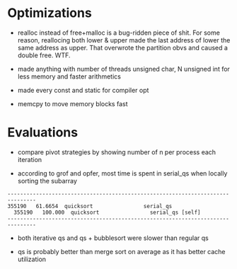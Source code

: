# Optimizations

- realloc instead of free+malloc is a bug-ridden piece of shit. For some reason, reallocing both lower & upper made the last address of lower the same address as upper. That overwrote the partition obvs and caused a double free. WTF.

- made anything with number of threads unsigned char, N unsigned int for less memory and faster arithmetics

- made every const and static for compiler opt  

- memcpy to move memory blocks fast

# Evaluations

- compare pivot strategies by showing number of n per process each iteration

- according to grof and opfer, most time is spent in serial_qs when locally sorting the subarray

```
-------------------------------------------------------------------------------
355190   61.6654  quicksort                serial_qs
  355190   100.000  quicksort                serial_qs [self]
-------------------------------------------------------------------------------
```

- both iterative qs and qs + bubblesort were slower than regular qs

- qs is probably better than merge sort on average as it has better cache utilization